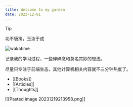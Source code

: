 ```yaml
---
title: Welcome to my garden
date: 2023-12-01
---
```


> [!tip]
> 功不唐捐，玉汝于成


![wakatime](https://wakatime.com/badge/user/1f8863c0-b6d5-42bf-9121-9a13c0895e48.svg)

记录我的学习过程，一些碎碎念和莫名其妙的想法。

尽量只专注于前端生态，其他计算机相关内容就不三分钟热度了。

- [[Books]]
- [[Articles]]
- [[Thoughts]]

![[Pasted image 20231219213958.png]]



